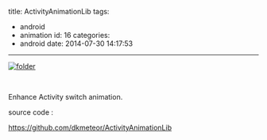 title: ActivityAnimationLib
tags:
  - android
  - animation
id: 16
categories:
  - android
date: 2014-07-30 14:17:53
---

[![folder](http://dk-exp.com/wp-content/uploads/2014/07/folder-168x300.gif)](http://dk-exp.com/wp-content/uploads/2014/07/folder.gif)

&nbsp;

Enhance Activity switch animation.

source code :

https://github.com/dkmeteor/ActivityAnimationLib